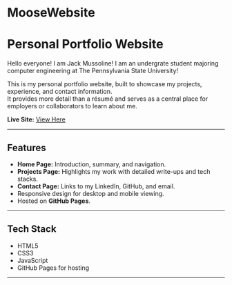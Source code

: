 # MooseWebsite
# Personal Portfolio Website

Hello everyone! I am Jack Mussoline! I am an undergrate student majoring computer engineering at The Pennsylvania State University!

This is my personal portfolio website, built to showcase my projects, experience, and contact information.  
It provides more detail than a résumé and serves as a central place for employers or collaborators to learn about me.

**Live Site:** [View Here](https://jackmoose311.github.io/MooseWebsite/)

---

## Features
- **Home Page:** Introduction, summary, and navigation.
- **Projects Page:** Highlights my work with detailed write-ups and tech stacks.
- **Contact Page:** Links to my LinkedIn, GitHub, and email.
- Responsive design for desktop and mobile viewing.
- Hosted on **GitHub Pages**.

---

## Tech Stack
- HTML5  
- CSS3  
- JavaScript  
- GitHub Pages for hosting  

---
